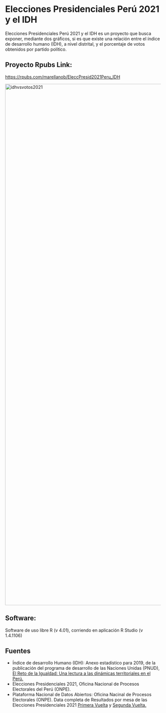 # Elecciones Presidenciales Perú 2021 y el IDH

Elecciones Presidenciales Perú 2021 y el IDH es un proyecto que busca exponer, mediante dos gráficos, si es que existe una relación entre el índice de desarrollo humano (IDH), a nivel distrital, y el porcentaje de votos obtenidos por partido político. 


## Proyecto Rpubs Link:


https://rpubs.com/marellanob/EleccPresid2021Peru_IDH


<img width="1680" alt="idhvsvotos2021" src="https://user-images.githubusercontent.com/79113395/142359791-5a824a45-52b0-4e3f-8400-882023c15bc0.png">


## Software:

Software de uso libre R (v 4.01), corriendo en aplicación R Studio (v 1.4.1106)


## Fuentes

- Índice de desarrollo Humano (IDH):  Anexo estadístico para 2019, de la publicación del programa de desarrollo de las Naciones Unidas (PNUD), <a href="https://www.pe.undp.org/content/peru/es/home/library/poverty/el-reto-de-la-igualdad.html">El Reto de la Igualdad: Una lectura a las dinámicas territoriales en el Perú.</a>
- Elecciones Presidenciales 2021, Oficina Nacional de Procesos Electorales del Perú (ONPE).
- Plataforma Nacional de Datos Abiertos: Oficina Nacinal de Procesos Electorales (ONPE). Data completa de Resultados por mesa de las Elecciones Presidenciales 2021 
<a href="https://www.datosabiertos.gob.pe/dataset/resultados-por-mesa-de-las-elecciones-presidenciales-2021-primera-vuelta-oficina-nacional-0"> Primera Vuelta</a> y <a href="https://www.datosabiertos.gob.pe/dataset/resultados-por-mesa-de-las-elecciones-presidenciales-2021-segunda-vuelta-oficina-nacional-2"> Segunda Vuelta.</a>


